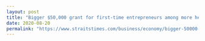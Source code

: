 ```yaml
---
layout: post
title: "Bigger $50,000 grant for first-time entrepreneurs among more help for local start-ups"
date: 2020-08-20
permalink: "https://www.straitstimes.com/business/economy/bigger-50000-grant-for-first-time-entrepreneurs-among-more-help-for-local-start-ups#:~:text=SINGAPORE%20-%20First-time%20entrepreneurs%20will,amid%20the%20ongoing%20coronavirus%20pandemic."
--- 
```

